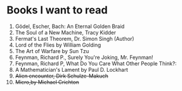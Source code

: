 # Books I want to read
1.  Gödel, Escher, Bach: An Eternal Golden Braid
2.  The Soul of a New Machine,  Tracy Kidder
3.  Fermat's Last Theorem, Dr. Simon Singh (Author)
4.  Lord of the Flies by William Golding
5.  The Art of Warfare by Sun Tzu
5.  Feynman, Richard P., Surely You're Joking, Mr. Feynman!
6.  Feynman, Richard P, What Do You Care What Other People Think?:
7.  A Mathematician's Lament by Paul D. Lockhart
8.  ~~Alien encounter, Dirk Schulze-Makuch~~
9.  ~~Micro,by Michael Crichton~~
